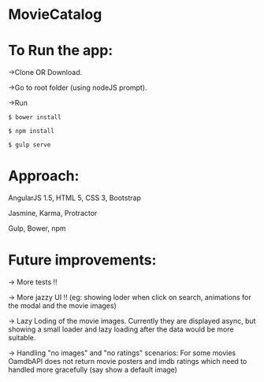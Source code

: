 # MovieCatalog

# To Run the app:

->Clone OR Download.

->Go to root folder (using nodeJS prompt).

->Run  

    $ bower install
  
    $ npm install
  
    $ gulp serve
  

# Approach: 
AngularJS 1.5, HTML 5, CSS 3, Bootstrap

Jasmine, Karma, Protractor

Gulp, Bower, npm

# Future improvements:
-> More tests !!

-> More jazzy UI !! (eg: showing loder when click on search, animations for the modal and the movie images)

-> Lazy Loding of the movie images. Currently they are displayed async, but showing a small loader and lazy loading after the data would be more suitable.

-> Handling "no images" and "no ratings" scenarios: For some movies OamdbAPI does not return movie posters and imdb ratings which need to handled more gracefully (say show a default image) 
